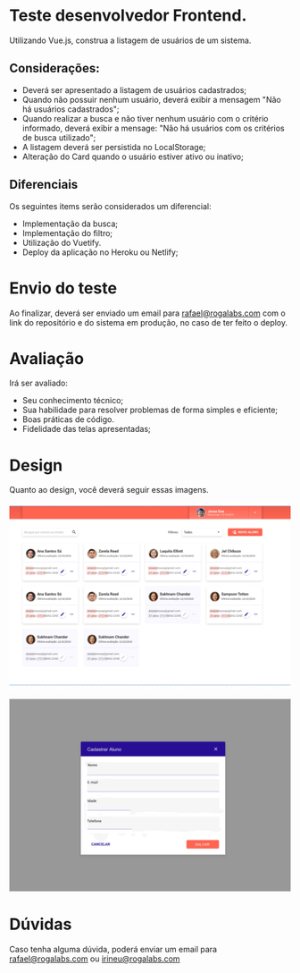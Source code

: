 # Teste desenvolvedor Frontend.

Utilizando Vue.js, construa a listagem de usuários de um sistema.

## Considerações:

- Deverá ser apresentado a listagem de usuários cadastrados;
- Quando não possuir nenhum usuário, deverá exibir a mensagem "Não há usuários cadastrados";
- Quando realizar a busca e não tiver nenhum usuário com o critério informado, deverá exibir a mensage: "Não há usuários com os critérios de busca utilizado";
- A listagem deverá ser persistida no LocalStorage;
- Alteração do Card quando o usuário estiver ativo ou inativo;

## Diferenciais
Os seguintes items serão considerados um diferencial:
- Implementação da busca;
- Implementação do filtro;
- Utilização do Vuetify.
- Deploy da aplicação no Heroku ou Netlify;

# Envio do teste

Ao finalizar, deverá ser enviado um email para rafael@rogalabs.com com o link do repositório e do sistema em produção, no caso de ter feito o deploy.

# Avaliação

Irá ser avaliado: 
- Seu conhecimento técnico;
- Sua habilidade para resolver problemas de forma simples e eficiente;
- Boas práticas de código.
- Fidelidade das telas apresentadas;

# Design

Quanto ao design, você deverá seguir essas imagens.

![alt text](/listagem.jpg)

![alt text](/cadastrar.jpg)

# Dúvidas

Caso tenha alguma dúvida, poderá enviar um email para rafael@rogalabs.com ou irineu@rogalabs.com
